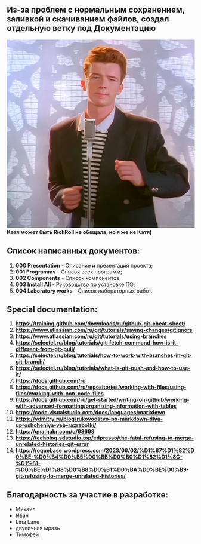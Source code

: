 ## Из-за проблем с нормальным сохранением, заливкой и скачиванием файлов, создал отдельную ветку под Документацию

![Image_1](https://github.com/Hedgehog0224/catkin_ws/blob/docs/Documentation/Memes/001.png)
**Катя может быть RickRoll не обещала, но я же не Катя)**

## Список написанных документов:
1. **000 Presentation** - Описание и презентация проекта;
2. **001 Programms** - Список всех программ;
3. **002 Components** - Список компонентов;
4. **003 Install All** - Руководство по установке ПО;
5. **004 Laboratory works** - Список лабораторных работ.


## Special documentation:

1. __https://training.github.com/downloads/ru/github-git-cheat-sheet/__
2. __https://www.atlassian.com/ru/git/tutorials/saving-changes/gitignore__
3. __https://www.atlassian.com/ru/git/tutorials/using-branches__
4. __https://selectel.ru/blog/tutorials/git-fetch-command-how-is-it-different-from-git-pull/__
5. __https://selectel.ru/blog/tutorials/how-to-work-with-branches-in-git-git-branch/__
6. __https://selectel.ru/blog/tutorials/what-is-git-push-and-how-to-use-it/__
7. __https://docs.github.com/ru__
8. __https://docs.github.com/ru/repositories/working-with-files/using-files/working-with-non-code-files__
9. __https://docs.github.com/ru/get-started/writing-on-github/working-with-advanced-formatting/organizing-information-with-tables__
10. __https://code.visualstudio.com/docs/languages/markdown__
11. __https://ydmitry.ru/blog/rukovodstvo-po-markdown-dlya-uproshcheniya-veb-razrabotki/__
12. __https://qna.habr.com/q/98699__
13. __https://techblog.sdstudio.top/edpresso/the-fatal-refusing-to-merge-unrelated-histories-git-error__
14. __https://roquebase.wordpress.com/2023/09/02/%D1%87%D1%82%D0%BE-%D0%B4%D0%B5%D0%BB%D0%B0%D1%82%D1%8C-%D1%81-%D0%BE%D1%88%D0%B8%D0%B1%D0%BA%D0%BE%D0%B9-git-refusing-to-merge-unrelated-histories/__


## Благодарность за участие в разработке:
- Михаил
- Иван
- Lina Lane
- двуличная мразь
- Тимофей
